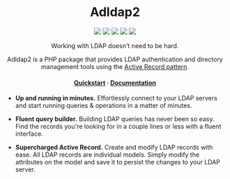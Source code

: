 <h1 align="center">Adldap2</h1>

<p align="center">
    <a href="https://travis-ci.org/Adldap2/Adldap2"><img src="https://img.shields.io/travis/Adldap2/Adldap2.svg?style=flat-square"/></a>
    <a href="https://scrutinizer-ci.com/g/Adldap2/Adldap2/?branch=master"><img src="https://img.shields.io/scrutinizer/g/adLDAP2/adLDAP2/master.svg?style=flat-square"/></a>
    <a href="https://packagist.org/packages/adldap2/adldap2"><img src="https://img.shields.io/packagist/dt/adldap2/adldap2.svg?style=flat-square"/></a>
    <a href="https://packagist.org/packages/adldap2/adldap2"><img src="https://img.shields.io/packagist/v/adldap2/adldap2.svg?style=flat-square"/></a>
    <a href="https://packagist.org/packages/adldap2/adldap2"><img src="https://img.shields.io/packagist/l/adldap2/adldap2.svg?style=flat-square"/></a>
</p>

<p align="center">
    Working with LDAP doesn't need to be hard.
</p>

<p align="center">
    Adldap2 is a PHP package that provides LDAP authentication and directory management tools using the <a href="https://en.wikipedia.org/wiki/Active_record_pattern">Active Record pattern</a>.
</p>

<h4 align="center">
    <a href="http://adldap2.github.io/Adldap2/#/?id=quick-start">Quickstart</a>
    <span> · </span>
    <a href="http://adldap2.github.io/Adldap2/">Documentation</a>
</h4>

- **Up and running in minutes.** Effortlessly connect to your LDAP servers and start running queries & operations in a matter of minutes.

- **Fluent query builder.** Building LDAP queries has never been so easy. Find the records you're looking for in a couple lines or less with a fluent interface.

- **Supercharged Active Record.** Create and modify LDAP records with ease. All LDAP records are individual models. Simply modify the attributes on the model and save it to persist the changes to your LDAP server.
